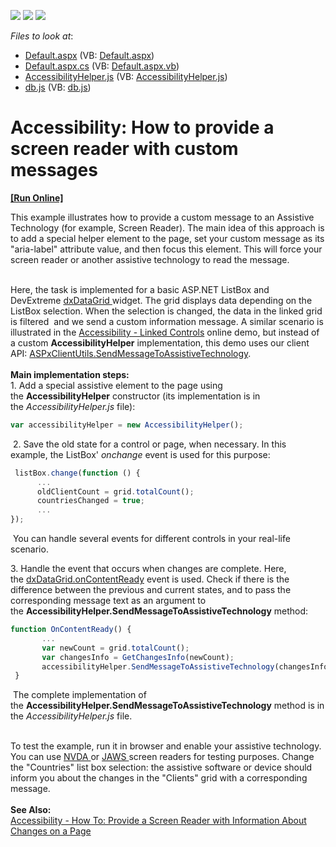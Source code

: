 <!-- default badges list -->
![](https://img.shields.io/endpoint?url=https://codecentral.devexpress.com/api/v1/VersionRange/128565864/16.1.7%2B)
[![](https://img.shields.io/badge/Open_in_DevExpress_Support_Center-FF7200?style=flat-square&logo=DevExpress&logoColor=white)](https://supportcenter.devexpress.com/ticket/details/T446565)
[![](https://img.shields.io/badge/📖_How_to_use_DevExpress_Examples-e9f6fc?style=flat-square)](https://docs.devexpress.com/GeneralInformation/403183)
<!-- default badges end -->
<!-- default file list -->
*Files to look at*:

* [Default.aspx](./CS/Default.aspx) (VB: [Default.aspx](./VB/Default.aspx))
* [Default.aspx.cs](./CS/Default.aspx.cs) (VB: [Default.aspx.vb](./VB/Default.aspx.vb))
* [AccessibilityHelper.js](./CS/scripts/AccessibilityHelper.js) (VB: [AccessibilityHelper.js](./VB/scripts/AccessibilityHelper.js))
* [db.js](./CS/scripts/db.js) (VB: [db.js](./VB/scripts/db.js))
<!-- default file list end -->
# Accessibility: How to provide a screen reader with custom messages
<!-- run online -->
**[[Run Online]](https://codecentral.devexpress.com/t446565/)**
<!-- run online end -->


<p>This example illustrates how to provide a custom message to an Assistive Technology (for example, Screen Reader). The main idea of this approach is to add a special helper element to the page, set your custom message as its "aria-label" attribute value, and then focus this element. This will force your screen reader or another assistive technology to read the message.</p>
<p><br>Here, the task is implemented for a basic ASP.NET ListBox and DevExtreme <a href="https://js.devexpress.com/Documentation/16_1/ApiReference/UI_Widgets/dxDataGrid/">dxDataGrid </a>widget. The grid displays data depending on the ListBox selection. When the selection is changed, the data in the linked grid is filtered  and we send a custom information message. A similar scenario is illustrated in the <a href="http://demos.devexpress.com/ASPxEditorsDemos/Accessibility/LinkedControls.aspx">Accessibility - Linked Controls</a> online demo, but instead of a custom <strong>AccessibilityHelper</strong> implementation, this demo uses our client API: <a href="http://help.devexpress.com/#AspNet/DevExpressWebScriptsASPxClientControlBase_SendMessageToAssistiveTechnologytopic">ASPxClientUtils.SendMessageToAssistiveTechnology</a>.<br><br><strong>Main implementation steps:</strong><br>1. Add a special assistive element to the page using the <strong>AccessibilityHelper</strong> constructor (its implementation is in the<em> AccessibilityHelper.js</em> file):</p>


```js
var accessibilityHelper = new AccessibilityHelper();

```


<p> 2. Save the old state for a control or page, when necessary. In this example, the ListBox' <em>onchange</em> event is used for this purpose:</p>


```js
 listBox.change(function () {
      ...
      oldClientCount = grid.totalCount();
      countriesChanged = true;
      ...
});

```


<p> You can handle several events for different controls in your real-life scenario.</p>
<p>3. Handle the event that occurs when changes are complete. Here, the <a href="https://js.devexpress.com/Documentation/16_1/ApiReference/UI_Widgets/dxDataGrid/Configuration/#onContentReady">dxDataGrid.onContentReady</a> event is used. Check if there is the difference between the previous and current states, and to pass the corresponding message text as an argument to the <strong>AccessibilityHelper.SendMessageToAssistiveTechnology</strong> method:</p>


```js
function OnContentReady() {
       ...
       var newCount = grid.totalCount();
       var changesInfo = GetChangesInfo(newCount);
       accessibilityHelper.SendMessageToAssistiveTechnology(changesInfo);
 }

```


<p> The complete implementation of the <strong>AccessibilityHelper.SendMessageToAssistiveTechnology</strong> method is in the <em>AccessibilityHelper.js</em> file.</p>
<p><br>To test the example, run it in browser and enable your assistive technology. You can use <a href="http://webaim.org/articles/nvda/">NVDA </a>or <a href="http://webaim.org/articles/jaws/">JAWS </a>screen readers for testing purposes. Change the "Countries" list box selection: the assistive software or device should inform you about the changes in the "Clients" grid with a corresponding message.<br><br><strong>See Also:</strong><br><a href="https://documentation.devexpress.com/#AspNet/CustomDocument117274">Accessibility - How To: Provide a Screen Reader with Information About Changes on a Page</a></p>

<br/>


